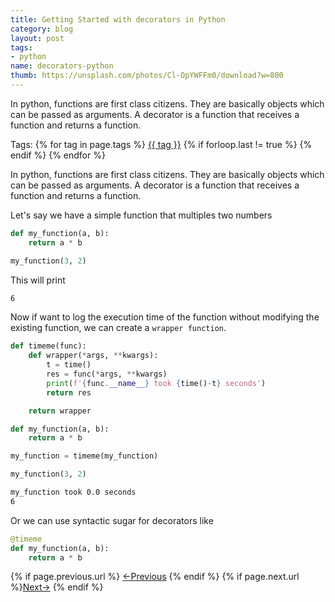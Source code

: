 ```yaml
---
title: Getting Started with decorators in Python
category: blog
layout: post
tags:
- python
name: decorators-python
thumb: https://unsplash.com/photos/Cl-OpYWFFm0/download?w=800
---
```


In python, functions are first class citizens. They are basically objects which can be passed as arguments. A decorator is a function that receives a function and returns a function.<!-- truncate_here -->
<p>Tags: {% for tag in page.tags %} <a class="mytag" href="/tag/{{ tag }}" title="View posts tagged with &quot;{{ tag }}&quot;">{{ tag }}</a>  {% if forloop.last != true %} {% endif %} {% endfor %} </p>

In python, functions are first class citizens. They are basically objects which can be passed as arguments. A decorator is a function that receives a function and returns a function.

Let's say we have a simple function that multiples two numbers

```python
def my_function(a, b):
    return a * b

my_function(3, 2)
```

This will print

```bash
6
```

Now if want to log the execution time of the function without modifying the existing function, we can create a `wrapper function`.

```python
def timeme(func):
    def wrapper(*args, **kwargs):
        t = time()
        res = func(*args, **kwargs)
        print(f'{func.__name__} took {time()-t} seconds')
        return res

    return wrapper

def my_function(a, b):
    return a * b

my_function = timeme(my_function)

my_function(3, 2)
```

```bash
my_function took 0.0 seconds
6
```

Or we can use syntactic sugar for decorators like

```python
@timeme
def my_function(a, b):
    return a * b

```

<nav class="pagination clear" style="padding-bottom:20px;">
{% if page.previous.url %} <a class="prev-item" href="{{page.previous.url}}" title="Previous Post: {{page.previous.title}}">&larr;Previous</a>   {% endif %}  {% if page.next.url %}<a class="next-item" href="{{page.next.url}}" title="Next Post: {{page.next.title}}">Next&rarr;</a>         {% endif %}
</nav>